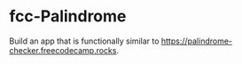 # fcc-Palindrome
Build an app that is functionally similar to https://palindrome-checker.freecodecamp.rocks.

